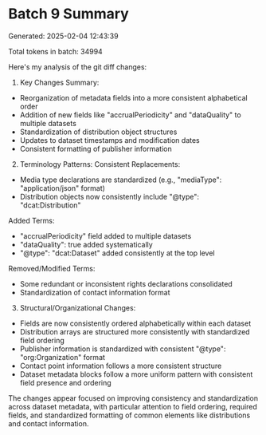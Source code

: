 # Batch 9 Summary

Generated: 2025-02-04 12:43:39

Total tokens in batch: 34994

Here's my analysis of the git diff changes:

1. Key Changes Summary:
- Reorganization of metadata fields into a more consistent alphabetical order
- Addition of new fields like "accrualPeriodicity" and "dataQuality" to multiple datasets
- Standardization of distribution object structures
- Updates to dataset timestamps and modification dates
- Consistent formatting of publisher information

2. Terminology Patterns:
Consistent Replacements:
- Media type declarations are standardized (e.g., "mediaType": "application/json" format)
- Distribution objects now consistently include "@type": "dcat:Distribution"

Added Terms:
- "accrualPeriodicity" field added to multiple datasets
- "dataQuality": true added systematically
- "@type": "dcat:Dataset" added consistently at the top level

Removed/Modified Terms:
- Some redundant or inconsistent rights declarations consolidated
- Standardization of contact information format

3. Structural/Organizational Changes:
- Fields are now consistently ordered alphabetically within each dataset
- Distribution arrays are structured more consistently with standardized field ordering
- Publisher information is standardized with consistent "@type": "org:Organization" format
- Contact point information follows a more consistent structure
- Dataset metadata blocks follow a more uniform pattern with consistent field presence and ordering

The changes appear focused on improving consistency and standardization across dataset metadata, with particular attention to field ordering, required fields, and standardized formatting of common elements like distributions and contact information.
